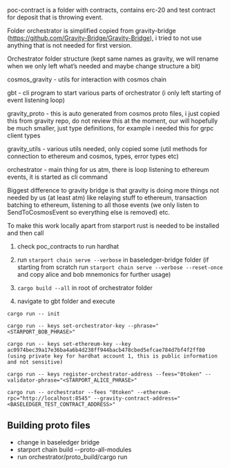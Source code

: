 poc-contract is a folder with contracts, contains erc-20 and test contract for deposit that is throwing event.

Folder orchestrator is simplified copied from gravity-bridge (https://github.com/Gravity-Bridge/Gravity-Bridge), i tried to not use anything that is not needed for first version.

Orchestrator folder structure (kept same names as gravity, we will rename when we only left what’s needed and maybe change structure a bit)

cosmos_gravity - utils for interaction with cosmos chain

gbt - cli program to start various parts of orchestrator (i only left starting of event listening loop)

gravity_proto - this is auto generated from cosmos proto files, i just copied this from gravity repo, do not review this at the moment, our will hopefully be much smaller, just type definitions, for example i needed this for grpc client types

gravity_utils - various utils needed, only copied some (util methods for connection to ethereum and cosmos, types, error types etc)

orchestrator - main thing for us atm, there is loop listening to ethereum events, it is started as cli command

Biggest difference to gravity bridge is that gravity is doing more things not needed by us (at least atm) like relaying stuff to ethereum, transaction batching to ethereum, listening to all those events (we only listen to SendToCosmosEvent so everything else is removed) etc.

To make this work locally apart from starport rust is needed to be installed and then call

1. check poc_contracts to run hardhat

2. run `starport chain serve --verbose` in baseledger-bridge folder (if starting from scratch run `starport chain serve --verbose --reset-once` and copy alice and bob mnemonics for further usage)

3. `cargo build --all` in root of orchestrator folder

4. navigate to gbt folder and execute

```shell
cargo run -- init 

cargo run -- keys set-orchestrator-key --phrase="<STARPORT_BOB_PHRASE>"

cargo run -- keys set-ethereum-key --key ac0974bec39a17e36ba4a6b4d238ff944bacb478cbed5efcae784d7bf4f2ff80 (using private key for hardhat account 1, this is public information and not sensitive)

cargo run -- keys register-orchestrator-address --fees="0token" --validator-phrase="<STARPORT_ALICE_PHRASE>"

cargo run -- orchestrator --fees "0token" --ethereum-rpc="http://localhost:8545" --gravity-contract-address="<BASELEDGER_TEST_CONTRACT_ADDRESS>"
```

## Building proto files

- change in baseledger bridge
- starport chain build --proto-all-modules
- run orchestrator/proto_build/cargo run